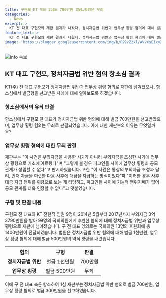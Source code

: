 ```yaml
---
title: 구현모 KT 대표 2심도 700만원 벌금…횡령은 무죄
categories:
  - News
excerpt: >
  KT 전 대표 구현모의 재판 결과가 나왔다. 정치자금법 위반과 업무상 횡령 혐의에 대해 벌금형을 선고받았지만, 업무상 횡령 혐의는 무죄로 판결됐다. 2014년부터 2017년까지 부외자금 3억3790만원을 받아 여야 국회의원 99명에게 후원한 혐의는 여전히 논의 중이다.
feature_text: >
  KT 전 대표 구현모의 재판 결과가 나왔다. 정치자금법 위반과 업무상 횡령 혐의에 대해 벌금형을 선고받았지만, 업무상 횡령 혐의는 무죄로 판결됐다. 2014년부터 2017년까지 부외자금 3억3790만원을 받아 여야 국회의원 99명에게 후원한 혐의는 여전히 논의 중이다.
image: 'https://blogger.googleusercontent.com/img/b/R29vZ2xl/AVvXsEixyZcFfHzMRdzZMjFBmAUKJYCLCGyLL1o632UiGVXcaFdKo_bkvkuCioo0uUKlGfBVcT3P84aROyZIXSBEx3Aw5nCQ3pTgDom1WDC4m8eifvWiAmWEEVb4x6G_l8C0QH225ldMjyaFvpxGEBGNO37VmDTDMHGhJPq73UglMfDca1-0aw/s1600/blogspot.png'
---
```


<p><img src="https://blogger.googleusercontent.com/img/b/R29vZ2xl/AVvXsEixyZcFfHzMRdzZMjFBmAUKJYCLCGyLL1o632UiGVXcaFdKo_bkvkuCioo0uUKlGfBVcT3P84aROyZIXSBEx3Aw5nCQ3pTgDom1WDC4m8eifvWiAmWEEVb4x6G_l8C0QH225ldMjyaFvpxGEBGNO37VmDTDMHGhJPq73UglMfDca1-0aw/s1600/blogspot.png" alt="info 속보" /></p>

<h2 data-ke-size="size26">KT 대표 구현모, 정치자금법 위반 혐의 항소심 결과</h2>

<p data-ke-size="size16">KT(주) 전 대표 구현모가 정치자금법 위반과 업무상 횡령 혐의로 재판에 넘겨졌으나, 항소심에서 벌금형을 선고받은 사례에 대해 알아보도록 하겠습니다.</p>

<h3>항소심에서의 유죄 판결</h3>

<p data-ke-size="size16">항소심에서 구현모 전 대표가 정치자금법 위반 혐의에 대해 벌금 700만원을 선고받았으며, 업무상 횡령 혐의는 무죄로 판결되었습니다. 이에 대한 재판부의 이유는 무엇일까요?</p>

<h3>업무상 횡령 혐의에 대한 무죄 판결</h3>

<p data-ke-size="size16">재판부는 "이 사건은 부외자금을 사용한 시기가 아니라 부외자금을 조성한 시기에 업무상 횡령으로 기소에 이르렀다"며 "그렇게 볼 경우 피고인들 사이에 업무상 횡령죄 공모관계가 성립할 수 없다"고 판시하였습니다. 또한 "이 사건은 통상의 부외자금 조성과 달리, 먼저 자금을 마련한 다음 사후에 대금을 지급하는 방식이었다"며 "이러한 경우 사후 대금 지급 행위를 횡령으로 보는 게 타당하고, 피고인들 사이에 기능적 행위지배가 없어 공모 관계를 더욱 인정할 수 없다"고 덧붙였습니다.</p>

<h3>구형 및 판결 내용</h3>

<p data-ke-size="size16">구현모 전 대표와 KT 전현직 임원 9명이 2014년 5월부터 2017년까지 부외자금 3억3790만원을 받아 99명의 국회의원에게 후원한 혐의에 대해 정치자금법 위반과 업무상 횡령으로 재판에 넘겨졌습니다. 구 전 대표 명의로는 국회의원 13명의 후원회에 총 1400만원이 전달되었습니다. 법원은 정치자금법 위반 혐의에 대해 벌금 1천만원, 업무상 횡령 혐의에 대해 벌금 500만원의 약식 명령을 내렸습니다. </p>

<table>
    <tr>
        <th>혐의</th>
        <th>구형</th>
        <th>판결</th>
    </tr>
    <tr>
        <td style="text-align: center; height: 17px;"><b>정치자금법 위반</b></td>
        <td style="text-align: center; height: 17px;">벌금 1천만원</td>
        <td style="text-align: center; height: 17px;">700만원</td>
    </tr>
    <tr>
        <td style="text-align: center; height: 17px;"><b>업무상 횡령</b></td>
        <td style="text-align: center; height: 17px;">벌금 500만원</td>
        <td style="text-align: center; height: 17px;">무죄</td>
    </tr>
</table>

<p data-ke-size="size16">이에 구 전 대표 측은 항소하여 1심 재판부는 정치자금법 위반 혐의로 벌금 700만원, 업무상 횡령 혐의로 벌금 300만원을 선고하였습니다.</p>

<p data-ke-size="size16">&nbsp;</p>

